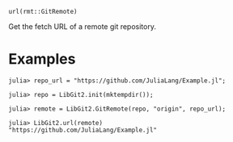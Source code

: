 ```
url(rmt::GitRemote)
```

Get the fetch URL of a remote git repository.

# Examples

```julia-repl
julia> repo_url = "https://github.com/JuliaLang/Example.jl";

julia> repo = LibGit2.init(mktempdir());

julia> remote = LibGit2.GitRemote(repo, "origin", repo_url);

julia> LibGit2.url(remote)
"https://github.com/JuliaLang/Example.jl"
```
